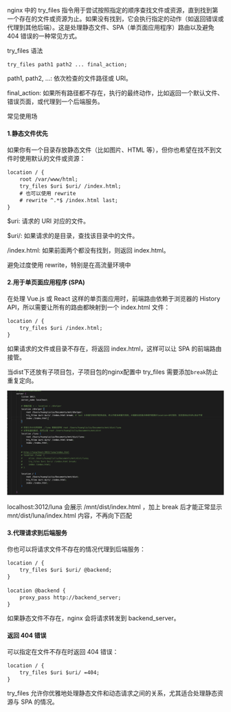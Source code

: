 nginx 中的 try_files 指令用于尝试按照指定的顺序查找文件或资源，直到找到第一个存在的文件或资源为止。如果没有找到，它会执行指定的动作（如返回错误或代理到其他后端）。这是处理静态文件、SPA（单页面应用程序）路由以及避免 404 错误的一种常见方式。

try_files 语法
```nginx
try_files path1 path2 ... final_action;
```
path1, path2, ...: 依次检查的文件路径或 URI。

final_action: 如果所有路径都不存在，执行的最终动作，比如返回一个默认文件、错误页面，或代理到一个后端服务。

常见使用场

#### 1.静态文件优先
   
如果你有一个目录存放静态文件（比如图片、HTML 等），但你也希望在找不到文件时使用默认的文件或资源：
```nginx
location / {
    root /var/www/html;
    try_files $uri $uri/ /index.html;
    # 也可以使用 rewrite
    # rewrite ^.*$ /index.html last;
}
```
$uri: 请求的 URI 对应的文件。


$uri/: 如果请求的是目录，查找该目录中的文件。

/index.html: 如果前面两个都没有找到，则返回 index.html。

避免过度使用 rewrite，特别是在高流量环境中

#### 2.用于单页面应用程序 (SPA)
在处理 Vue.js 或 React 这样的单页面应用时，前端路由依赖于浏览器的 History API，所以需要让所有的路由都映射到一个 index.html 文件：

```nginx
location / {
    try_files $uri /index.html;
}
```
如果请求的文件或目录不存在，将返回 index.html，这样可以让 SPA 的前端路由接管。 

当dist下还放有子项目包，子项目包的nginx配置中 try_files 需要添加`break`防止重复定向。

![alt text](./images/try_file.png)

localhost:3012/luna 会展示 /mnt/dist/index.html ，加上 break 后才能正常显示 mnt/dist/luna/index.html 内容，不再向下匹配

#### 3.代理请求到后端服务
你也可以将请求文件不存在的情况代理到后端服务：

```nginx
location / {
    try_files $uri $uri/ @backend;
}

location @backend {
    proxy_pass http://backend_server;
}
```
如果静态文件不存在，nginx 会将请求转发到 backend_server。

#### 返回 404 错误
可以指定在文件不存在时返回 404 错误：
```nginx
location / {
    try_files $uri $uri/ =404;
}
```
try_files 允许你优雅地处理静态文件和动态请求之间的关系，尤其适合处理静态资源与 SPA 的情况。